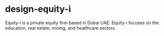 # design-equity-i
Equity-i is a private equity firm based in Dubai UAE. Equity-i focuses on the education, real estate, mining, and healthcare sectors.
